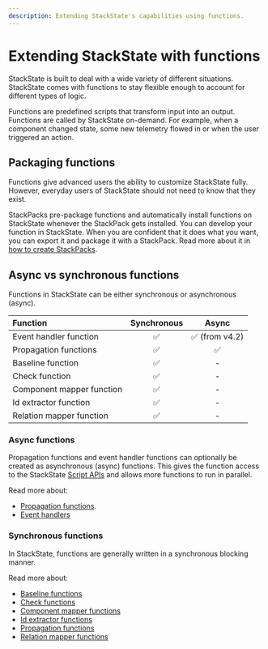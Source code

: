 ```yaml
---
description: Extending StackState's capabilities using functions.
---
```


# Extending StackState with functions

StackState is built to deal with a wide variety of different situations. StackState comes with functions to stay flexible enough to account for different types of logic.

Functions are predefined scripts that transform input into an output. Functions are called by StackState on-demand. For example, when a component changed state, some new telemetry flowed in or when the user triggered an action.

## Packaging functions

Functions give advanced users the ability to customize StackState fully. However, everyday users of StackState should not need to know that they exist.

StackPacks pre-package functions and automatically install functions on StackState whenever the StackPack gets installed. You can develop your function in StackState. When you are confident that it does what you want, you can export it and package it with a StackPack. Read more about it in [how to create StackPacks](/stackpacks/about-stackpacks.md).

## Async vs synchronous functions

Functions in StackState can be either synchronous or asynchronous (async).

| Function | Synchronous | Async |
|:---|:---:|:---:|
| Event handler function | ✅ | ✅ \(from v4.2\) |
| Propagation functions | ✅| ✅ |
| Baseline function | ✅ | - |
| Check function | ✅ | - |
| Component mapper function | ✅ | - |
| Id extractor function | ✅ | - |
| Relation mapper function | ✅ | - |


### Async functions

Propagation functions and event handler functions can optionally be created as asynchronous (async) functions. This gives the function access to the StackState [Script APIs](/develop/reference/scripting/) and allows more functions to run in parallel.

Read more about:
 - [Propagation functions](/configure/topology/propagation.md#custom-propagation-functions).
 - [Event handlers](/use/health-state-and-alerts/set-up-alerting.md)

### Synchronous functions

In StackState, functions are generally written in a synchronous blocking manner.

Read more about:

- [Baseline functions](/use/health-state-and-alerts/anomaly-detection-with-baselines.md#baseline-functions)
- [Check functions](/configure/telemetry/checks_and_streams.md#check-functions)
- [Component mapper functions](/use/introduction-to-stackstate/mapping_functions.md)
- [Id extractor functions](/use/introduction-to-stackstate/id_extraction.md)
- [Propagation functions](/configure/health_state_and_alerting/propagation.md#custom-propagation-functions)
- [Relation mapper functions](/use/introduction-to-stackstate/mapping_functions.md)
